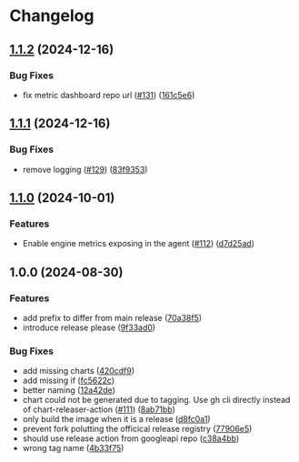 # Changelog

## [1.1.2](https://github.com/hveda/Setagaya/compare/v1.1.1...v1.1.2) (2024-12-16)


### Bug Fixes

* fix metric dashboard repo url ([#131](https://github.com/hveda/Setagaya/issues/131)) ([161c5e6](https://github.com/hveda/Setagaya/commit/161c5e64208dcc5637aaf899d1b81298ee40adc3))

## [1.1.1](https://github.com/hveda/Setagaya/compare/v1.1.0...v1.1.1) (2024-12-16)


### Bug Fixes

* remove logging ([#129](https://github.com/hveda/Setagaya/issues/129)) ([83f9353](https://github.com/hveda/Setagaya/commit/83f93539c5b579ce1448fbfa752e254e7c8a2d8e))

## [1.1.0](https://github.com/hveda/Setagaya/compare/v1.0.0...v1.1.0) (2024-10-01)


### Features

* Enable engine metrics exposing in the agent ([#112](https://github.com/hveda/Setagaya/issues/112)) ([d7d25ad](https://github.com/hveda/Setagaya/commit/d7d25adcb96451bc33d1d536f5b7017a64e1f4ba))

## 1.0.0 (2024-08-30)


### Features

* add prefix to differ from main release ([70a38f5](https://github.com/hveda/Setagaya/commit/70a38f574ad5593c78d77456b6a83f735d62f3e4))
* introduce release please ([9f33ad0](https://github.com/hveda/Setagaya/commit/9f33ad0c7c22d1063b68fc22f7746e1ce748c86f))


### Bug Fixes

* add missing charts ([420cdf9](https://github.com/hveda/Setagaya/commit/420cdf94fa56d13b7bec7ce12dde20d14c1ffc39))
* add missing if ([fc5622c](https://github.com/hveda/Setagaya/commit/fc5622ca1a59ca3dec356039145bac5f6bf15c9c))
* better naming ([12a42de](https://github.com/hveda/Setagaya/commit/12a42de7e83c3e37f0e44a6fff923a5f59e48cfe))
* chart could not be generated due to tagging. Use gh cli directly instead of chart-releaser-action ([#111](https://github.com/hveda/Setagaya/issues/111)) ([8ab71bb](https://github.com/hveda/Setagaya/commit/8ab71bb47ce99c5c4d8e42976bcb277409f1354a))
* only build the image when it is a release ([d8fc0a1](https://github.com/hveda/Setagaya/commit/d8fc0a1496f591d6c9254460010b28e3187bf5d8))
* prevent fork polutting the officical release registry ([77906e5](https://github.com/hveda/Setagaya/commit/77906e5140365321eb881d7c1edf2db1a94e1ae9))
* should use release action from googleapi repo ([c38a4bb](https://github.com/hveda/Setagaya/commit/c38a4bb2aaeb172a4d1e44296715d950724f5008))
* wrong tag name ([4b33f75](https://github.com/hveda/Setagaya/commit/4b33f7506cf2863665052650b3744ec8505adf1e))
